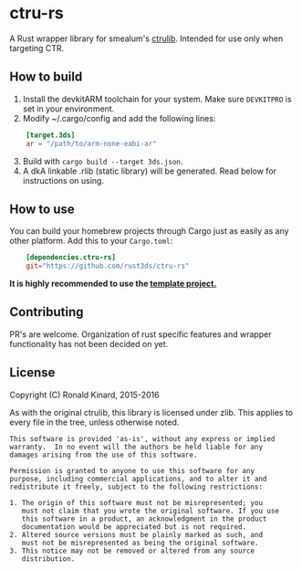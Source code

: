 # ctru-rs

A Rust wrapper library for smealum's
[ctrulib](https://github.com/smealum/ctrulib). Intended for use only when
targeting CTR.

## How to build

1. Install the devkitARM toolchain for your system. Make sure `DEVKITPRO` is
   set in your environment.
2. Modify ~/.cargo/config and add the following lines:

```toml
    [target.3ds]
    ar = "/path/to/arm-none-eabi-ar"
```

3. Build with `cargo build --target 3ds.json`.
4. A dkA linkable .rlib (static library) will be generated. Read below for
instructions on using.

## How to use

You can build your homebrew projects through Cargo just as easily as any other
platform. Add this to your `Cargo.toml`:

```toml
    [dependencies.ctru-rs]
    git="https://github.com/rust3ds/ctru-rs"
```

**It is highly recommended to use the [template
project.](https://github.com/rust3ds/rust3ds-template)**

## Contributing

PR's are welcome. Organization of rust specific features and wrapper
functionality has not been decided on yet.

## License

Copyright (C) Ronald Kinard, 2015-2016

As with the original ctrulib, this library is licensed under zlib. This
applies to every file in the tree, unless otherwise noted.

    This software is provided 'as-is', without any express or implied
    warranty.  In no event will the authors be held liable for any
    damages arising from the use of this software.

    Permission is granted to anyone to use this software for any
    purpose, including commercial applications, and to alter it and
    redistribute it freely, subject to the following restrictions:

    1. The origin of this software must not be misrepresented; you
       must not claim that you wrote the original software. If you use
       this software in a product, an acknowledgment in the product
       documentation would be appreciated but is not required.
    2. Altered source versions must be plainly marked as such, and
       must not be misrepresented as being the original software.
    3. This notice may not be removed or altered from any source
       distribution.

